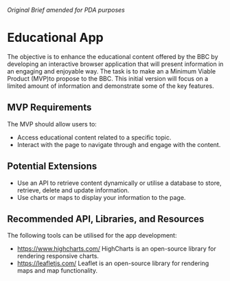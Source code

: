 *Original Brief amended for PDA purposes*

# Educational App

The objective is to enhance the educational content offered by the BBC by developing an interactive browser application that will present information in an engaging and enjoyable way. 
The task is to make an a Minimum Viable Product (MVP)to propose to the BBC. This initial version will focus on a limited amount of information and demonstrate some of the key features.

## MVP Requirements

The MVP should allow users to:

- Access educational content related to a specific topic.
- Interact with the page to navigate through and engage with the content.

## Potential Extensions

- Use an API to retrieve content dynamically or utilise a database to store, retrieve, delete and update information.
- Use charts or maps to display your information to the page.

## Recommended API, Libraries, and Resources

The following tools can be utilised for the app development:

- https://www.highcharts.com/ HighCharts is an open-source library for rendering responsive charts.
- https://leafletjs.com/ Leaflet is an open-source library for rendering maps and map functionality.